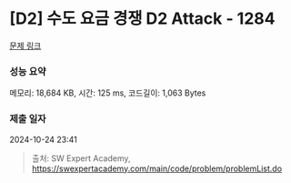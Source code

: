 # [D2] 수도 요금 경쟁 D2 Attack - 1284 

[문제 링크](https://swexpertacademy.com/main/code/problem/problemDetail.do?contestProbId=AV189xUaI8UCFAZN) 

### 성능 요약

메모리: 18,684 KB, 시간: 125 ms, 코드길이: 1,063 Bytes

### 제출 일자

2024-10-24 23:41



> 출처: SW Expert Academy, https://swexpertacademy.com/main/code/problem/problemList.do